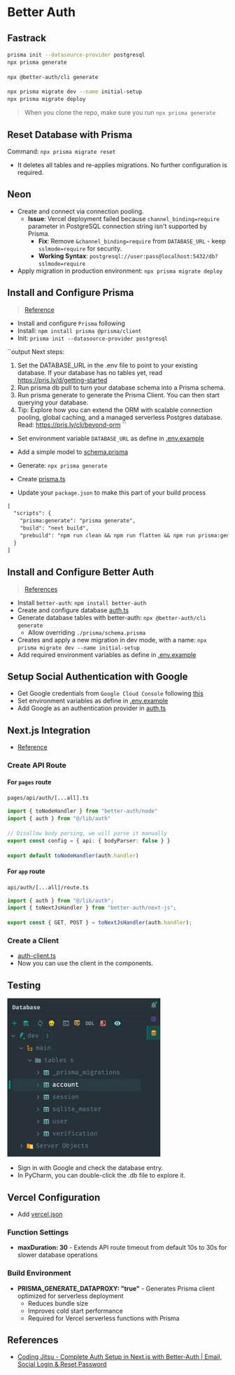 # Better Auth

## Fastrack

```bash
prisma init --datasource-provider postgresql
npx prisma generate

npx @better-auth/cli generate

npx prisma migrate dev --name initial-setup
npx prisma migrate deploy
```

> When you clone the repo, make sure you run `npx prisma generate`

## Reset Database with Prisma

Command: `npx prisma migrate reset`

* It deletes all tables and re-applies migrations. No further configuration is required.

## Neon

* Create and connect via connection pooling.
  * **Issue**: Vercel deployment failed because `channel_binding=require` parameter in PostgreSQL connection string isn't supported by Prisma.
    * **Fix**: Remove `&channel_binding=require` from `DATABASE_URL` - keep `sslmode=require` for security.
    * **Working Syntax**: `postgresql://user:pass@localhost:5432/db?sslmode=require`
* Apply migration in production environment: `npx prisma migrate deploy`

## Install and Configure Prisma

> [Reference](https://www.prisma.io/docs/orm/reference/prisma-cli-reference#examples-1)

* Install and configure `Prisma` following 
* Install: `npm install prisma @prisma/client`
* Init: `prisma init --datasource-provider postgresql`

``output
Next steps:
1. Set the DATABASE_URL in the .env file to point to your existing database. If your database has no tables yet, read https://pris.ly/d/getting-started
2. Run prisma db pull to turn your database schema into a Prisma schema.
3. Run prisma generate to generate the Prisma Client. You can then start querying your database.
4. Tip: Explore how you can extend the ORM with scalable connection pooling, global caching, and a managed serverless Postgres database. Read: https://pris.ly/cli/beyond-orm
``

* Set environment variable `DATABASE_URL` as define in [.env.example](.env.example)
* Add a simple model to [schema.prisma](prisma/schema.prisma)

* Generate: `npx prisma generate`
* Create [prisma.ts](src/lib/prisma.ts)
* Update your `package.json` to make this part of your build process

```markdown
[
  "scripts": {
    "prisma:generate": "prisma generate",
    "build": "next build",
    "prebuild": "npm run clean && npm run flatten && npm run prisma:generate"
  }
]
```

## Install and Configure Better Auth

> [References](https://www.better-auth.com/docs/installation)

* Install `better-auth`: `npm install better-auth`
* Create and configure database [auth.ts](src/lib/auth.ts)
* Generate database tables with better-auth: `npx @better-auth/cli generate`
  * Allow overriding `./prisma/schema.prisma`
* Creates and apply a new migration in dev mode, with a name: `npx prisma migrate dev --name initial-setup`
* Add required environment variables as define in [.env.example](.env.example)

## Setup Social Authentication with Google

* Get Google credentials from `Google Cloud Console` following [this](https://www.better-auth.com/docs/authentication/google)
* Set environment variables as define in [.env.example](.env.example)
* Add Google as an authentication provider in [auth.ts](src/lib/auth.ts)

## Next.js Integration

* [Reference](https://www.better-auth.com/docs/integrations/next)

### Create API Route

#### For `pages` route

`pages/api/auth/[...all].ts`

```typescript
import { toNodeHandler } from "better-auth/node"
import { auth } from "@/lib/auth"
 
// Disallow body parsing, we will parse it manually
export const config = { api: { bodyParser: false } }
 
export default toNodeHandler(auth.handler)
```

#### For `app` route

`api/auth/[...all]/route.ts`

```typescript
import { auth } from "@/lib/auth";
import { toNextJsHandler } from "better-auth/next-js";
 
export const { GET, POST } = toNextJsHandler(auth.handler);
```

### Create a Client

* [auth-client.ts](src/lib/auth-client.ts)
* Now you can use the client in the components.

## Testing

![db.png](images/db.png)

* Sign in with Google and check the database entry.
* In PyCharm, you can double-click the .db file to explore it.

## Vercel Configuration

* Add [vercel.json](vercel.json)

### Function Settings
- **maxDuration: 30** - Extends API route timeout from default 10s to 30s for slower database operations

### Build Environment  
- **PRISMA_GENERATE_DATAPROXY: "true"** - Generates Prisma client optimized for serverless deployment
  - Reduces bundle size
  - Improves cold start performance
  - Required for Vercel serverless functions with Prisma

## References

* [Coding Jitsu - Complete Auth Setup in Next.js with Better-Auth | Email, Social Login & Reset Password](https://youtu.be/n6rP9d3RWo8)

